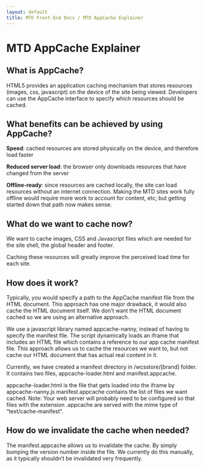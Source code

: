 ```yaml
---
layout: default
title: MTD Front-End Docs / MTD AppCache Explainer
---
```


# MTD AppCache Explainer

## What is AppCache?

HTML5 provides an application caching mechanism that stores resources (images, css,
javascript) on the device of the site being viewed. Developers can use the AppCache interface
to specify which resources should be cached.

## What benefits can be achieved by using AppCache?

**Speed**: cached resources are stored physically on the device, and therefore load faster

**Reduced server load**: the browser only downloads resources that have changed from the
server

**Offline-ready**: since resources are cached locally, the site can load resources without an
internet connection. Making the MTD sites work fully offline would require more work to account
for content, etc; but getting started down that path now makes sense.

## What do we want to cache now?

We want to cache images, CSS and Javascript files which are needed for the site shell, the
global header and footer.

Caching these resources will greatly improve the perceived load time for each site.

## How does it work?

Typically, you would specify a path to the AppCache manifest file from the HTML document.
This approach has one major drawback, it would also cache the HTML document itself. We
don’t want the HTML document cached so we are using an alternative approach.

We use a javascript library named appcache-nanny, instead of having to specify the manifest
file. The script dynamically loads an iframe that includes an HTML file which contains a
reference to our app cache manifest file. This approach allows us to cache the resources we
want to, but not cache our HTML document that has actual real content in it.

Currently, we have created a manifest directory in /wcsstore/[brand] folder. It contains two files,
appcache-loader.html and manifest.appcache.

appcache-loader.html is the file that gets loaded into the iframe by appcache-nanny.js
manifest.appcache contains the list of files we want cached. Note: Your web server will probably
need to be configured so that files with the extension .appcache are served with the mime type
of “text/cache-manifest”.

## How do we invalidate the cache when needed?

The manifest.appcache allows us to invalidate the cache. By simply bumping the version number
inside the file. We currently do this manually, as it typically shouldn’t be invalidated very
frequently.